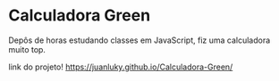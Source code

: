 # Calculadora Green
 Depôs de horas estudando classes em JavaScript, fiz uma calculadora muito top.
 
 link do projeto!
 https://juanluky.github.io/Calculadora-Green/
